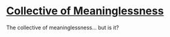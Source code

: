 # [Collective of Meaninglessness](https://a-swoo18.github.io/collective-of-meaninglessness/)

The collective of meaninglessness... but is it?

